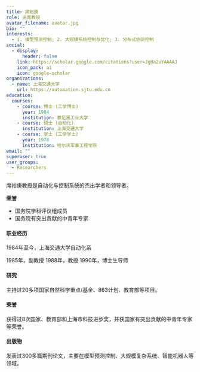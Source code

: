 ```yaml
---
title: 席裕庚
role: 讲席教授
avatar_filename: avatar.jpg
bio: ""
interests:
  - 1. 模型预测控制; 2. 大规模系统控制与优化; 3. 分布式协同控制
social:
  - display:
      header: false
    link: https://scholar.google.com/citations?user=JgHa2uYAAAAJ
    icon_pack: ai
    icon: google-scholar
organizations:
  - name: 上海交通大学
    url: https://automation.sjtu.edu.cn
education:
  courses:
    - course: 博士 (工学博士)
      year: 1984
      institution: 慕尼黑工业大学
    - course: 硕士 (自动化)
      institution: 上海交通大学
    - course: 学士 (工学学士)
      year: 1978
      institution: 哈尔滨军事工程学院
email: ""
superuser: true
user_groups:
  - Researchers
---
```

席裕庚教授是自动化与控制系统的杰出学者和领导者。  

**荣誉**

* 国务院学科评议组成员
* 国务院有突出贡献的中青年专家

#### 职业经历

1984年至今，上海交通大学自动化系


1985年，副教授
1988年，教授
1990年，博士生导师


#### 研究

主持过20多项国家自然科学重点/基金、863计划、教育部等项目。

#### 荣誉

获得过8次国家、教育部和上海市科技进步奖，并获国家有突出贡献的中青年专家等荣誉。

#### 出版物

发表过300多篇期刊论文，主要在模型预测控制、大规模复杂系统、智能机器人等领域。

